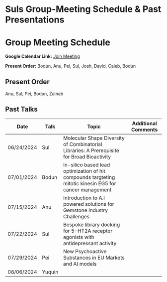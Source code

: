 # Suls Group-Meeting Schedule & Past Presentations

# Group Meeting Schedule

**Google Calendar Link:** [Join Meeting](https://meet.google.com/biy-irfn-qzo)


**Present Order:** Bodun, Anu, Pei, Sul, Josh, David, Caleb, Bodun

## Present Order
Anu, Sul, Pei, Bodun, Zainab 

## Past Talks

| Date       |   Talk     | Topic                                                                                                  | Additional Comments  |
|------------|------------|--------------------------------------------------------------------------------------------------------|----------------------|
| 06/24/2024 | Sul        | Molecular Shape Diversity of Combinatorial Libraries: A Prerequisite for Broad Bioactivity             |                      |
| 07/01/2024 | Bodun      | In-silico based lead optimization of hit compounds targteting mitotic kinesin EG5 for cancer management|                      |
| 07/15/2024 | Anu        | Introduction to A.I powered solutions for Gemstone Industry Challenges                                 |                      |
| 07/22/2024 | Sul        | Bespoke library docking for 5-HT2A receptor agonists with antidepressant activity                      |                      |
| 07/29/2024 | Pei        | New Psychoactive Substances in EU Markets and AI models                                                |                      |
| 08/06/2024 | Yuquin     |                                                                                                        |                      |

 
